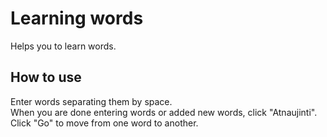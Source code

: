 # Learning words
Helps you to learn words.

## How to use
Enter words separating them by space.  
When you are done entering words or added new words, click "Atnaujinti".  
Click "Go" to move from one word to another.
